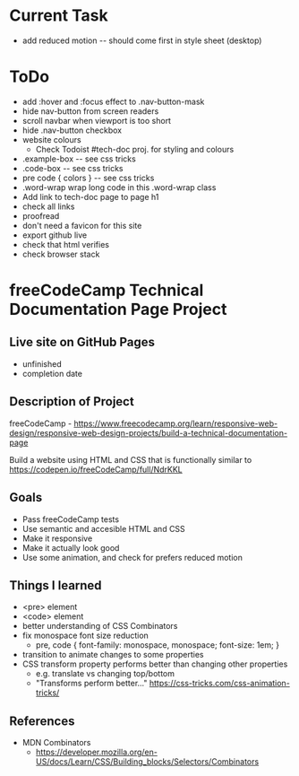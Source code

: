 # Current Task
 - add reduced motion -- should come first in style sheet (desktop)

# ToDo
 - add :hover and :focus effect to .nav-button-mask
 - hide nav-button from screen readers
 - scroll navbar when viewport is too short
 - hide .nav-button checkbox
 - website colours
   - Check Todoist #tech-doc proj. for styling and colours
 - .example-box -- see css tricks
 - .code-box  -- see css tricks
 - pre code { colors } -- see css tricks
 - .word-wrap wrap long code in this .word-wrap class
 - Add link to tech-doc page to page h1
 - check all links
 - proofread
 - don't need a favicon for this site 
 - export github live
 - check that html verifies
 - check browser stack

# freeCodeCamp Technical Documentation Page Project

## Live site on GitHub Pages
 - unfinished
 - completion date
 
## Description of Project
freeCodeCamp - https://www.freecodecamp.org/learn/responsive-web-design/responsive-web-design-projects/build-a-technical-documentation-page

Build a website using HTML and CSS that is functionally similar to https://codepen.io/freeCodeCamp/full/NdrKKL

## Goals
 - Pass freeCodeCamp tests
 - Use semantic and accesible HTML and CSS
 - Make it responsive
 - Make it actually look good
 - Use some animation, and check for prefers reduced motion
 
## Things I learned
 - &lt;pre> element
 - &lt;code> element
 - better understanding of CSS Combinators
 - fix monospace font size reduction
   - pre, code { font-family: monospace, monospace; font-size: 1em; }
 - transition to animate changes to some properties
 - CSS transform property performs better than changing other properties
   - e.g. translate vs changing top/bottom
   - "Transforms perform better..." <https://css-tricks.com/css-animation-tricks/>

## References
 - MDN Combinators
   - https://developer.mozilla.org/en-US/docs/Learn/CSS/Building_blocks/Selectors/Combinators
